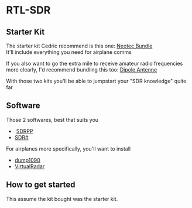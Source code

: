 # RTL-SDR

## Starter Kit
The starter kit Cedric recommend is this one: [Neotec Bundle](https://www.amazon.ca/Nooelec-NESDR-SMArt-Bundle-R820T2-Based/dp/B01GDN1T4S/ref=sr_1_1_sspa?crid=QT9RP9QHQU7M&keywords=rtl-sdr&qid=1690984872&sprefix=rtl-sdr%2Caps%2C75&sr=8-1-spons&ufe=app_do%3Aamzn1.fos.b06bdbbe-20fd-4ebc-88cf-fa04f1ca0da8&sp_csd=d2lkZ2V0TmFtZT1zcF9hdGY&psc=1&smid=A2ODZQFKJKWN4I)  
It'll include everything you need for airplane comms

If you also want to go the extra mile to receive amateur radio frequencies more clearly, I'd recommend bundling this too: [Dipole Antenne](https://www.amazon.ca/Telescopic-V%E2%80%91Dipole-Communication-Frequency-Universal/dp/B099X55492/ref=sr_1_52?crid=228MKVBJ1NUW0&keywords=dipole+antenna+sdr&qid=1690984973&sprefix=dipole+antenna+sdr%2Caps%2C66&sr=8-52)

With those two kits you'll be able to jumpstart your "SDR knowledge" quite far  

## Software
Those 2 softwares, best that suits you
-  [SDRPP](https://www.sdrpp.org/) 
-  [SDR#](https://airspy.com/download/)


For airplanes more specifically, you'll want to install 
 - [dump1090](http://sonicgoose.com/using-dump1090-in-windows/) 
 - [VirtualRadar](https://www.virtualradarserver.co.uk/) 

## How to get started

This assume the kit bought was the starter kit.
